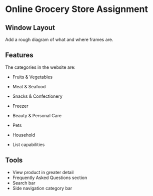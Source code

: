 # Online Grocery Store Assignment

## Window Layout
Add a rough diagram of what and where frames are.

## Features
The categories in the website are:
* Fruits & Vegetables
* Meat & Seafood
* Snacks & Confectionery
* Freezer
* Beauty & Personal Care
* Pets
* Household

* List capabilities

## Tools
* View product in greater detail
* Frequently Asked Questions section
* Search bar
* Side navigation category bar
